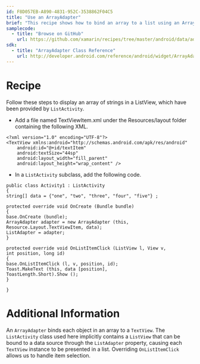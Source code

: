 ```yaml
---
id: F8D057EB-A890-4831-952C-3538862F04C5
title: "Use an ArrayAdapter"
brief: "This recipe shows how to bind an array to a list using an ArrayAdapter."
samplecode:
  - title: "Browse on GitHub" 
    url: https://github.com/xamarin/recipes/tree/master/android/data/adapters/use_an_arrayadapter
sdk:
  - title: "ArrayAdapter Class Reference" 
    url: http://developer.android.com/reference/android/widget/ArrayAdapter.html
---
```


<a name="Recipe" class="injected"></a>


# Recipe

Follow these steps to display an array of strings in a ListView, which have been provided by `ListActivity`.

-  Add a file named TextViewItem.xml under the Resources/layout folder containing the following XML.


```
<?xml version="1.0" encoding="UTF-8"?>
<TextView xmlns:android="http://schemas.android.com/apk/res/android"
    android:id="@+id/textItem"
    android:textSize="44sp"
    android:layout_width="fill_parent"
    android:layout_height="wrap_content" />
```

-  In a `ListActivity` subclass, add the following code.


```
public class Activity1 : ListActivity
{
string[] data = {"one", "two", "three", "four", "five"} ;

protected override void OnCreate (Bundle bundle)
{
base.OnCreate (bundle);
ArrayAdapter adapter = new ArrayAdapter (this,
Resource.Layout.TextViewItem, data);
ListAdapter = adapter;
}

protected override void OnListItemClick (ListView l, View v,
int position, long id)
{
base.OnListItemClick (l, v, position, id);
Toast.MakeText (this, data [position],
ToastLength.Short).Show ();
}

}
```

 <a name="Additional_Information" class="injected"></a>


# Additional Information

An `ArrayAdapter` binds each object in an array to a `TextView`. The `ListActivity`
class used here implicitly contains a `ListView` that can be bound to a data
source through the `ListAdapter` property, causing each `TextView` instance to be
presented in a list. Overriding `OnListItemClick` allows us to handle item
selection.

